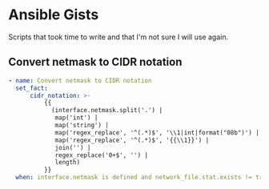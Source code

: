 # Ansible Gists

Scripts that took time to write and that I'm not sure I will use again.

## Convert netmask to CIDR notation

```yml
- name: Convert netmask to CIDR notation
  set_fact:
      cidr_notation: >-
          {{
            (interface.netmask.split('.') |
             map('int') |
             map('string') |
             map('regex_replace', '^(.*)$', '\\1|int|format("08b")') |
             map('regex_replace', '^(.*)$', '{{\\1}}') |
             join('') |
             regex_replace('0+$', '') |
             length)
          }}
  when: interface.netmask is defined and network_file.stat.exists != true
```
